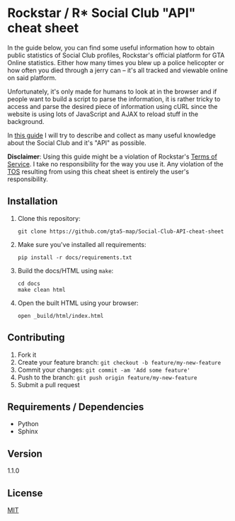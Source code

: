 # Rockstar / R* Social Club "API" cheat sheet

In the guide below, you can find some useful information how to obtain public statistics of Social Club profiles, Rockstar's official platform for GTA Online statistics. Either how many times you blew up a police helicopter or how often you died through a jerry can – it's all tracked and viewable online on said platform. 

Unfortunately, it's only made for humans to look at in the browser and if people want to build a script to parse the information, it is rather tricky to access and parse the desired piece of information using cURL since the website is using lots of JavaScript and AJAX to reload stuff in the background. 

In [this guide](http://rockstar-api.rtfd.io) I will try to describe and collect as many useful knowledge about the Social Club and it's "API" as possible.

__Disclaimer__: Using this guide might be a violation of Rockstar's [Terms of Service](http://www.rockstargames.com/legal). I take no responsibility for the way you use it. Any violation of the [TOS](http://www.rockstargames.com/legal) resulting from using this cheat sheet is entirely the user's responsibility.

## Installation

1. Clone this repository:

    ```
    git clone https://github.com/gta5-map/Social-Club-API-cheat-sheet
    ```

2. Make sure you've installed all requirements:

    ```
    pip install -r docs/requirements.txt
    ```

3. Build the docs/HTML using `make`:
    
    ```
    cd docs
    make clean html
    ```

4. Open the built HTML using your browser:

    ```
    open _build/html/index.html
    ```

## Contributing

1. Fork it
2. Create your feature branch: `git checkout -b feature/my-new-feature`
3. Commit your changes: `git commit -am 'Add some feature'`
4. Push to the branch: `git push origin feature/my-new-feature`
5. Submit a pull request

## Requirements / Dependencies

* Python
* Sphinx

## Version

1.1.0

## License

[MIT](LICENSE)
